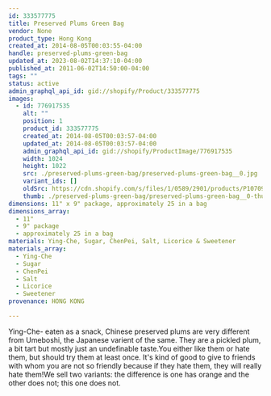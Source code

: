 ```yaml
---
id: 333577775
title: Preserved Plums Green Bag
vendor: None
product_type: Hong Kong
created_at: 2014-08-05T00:03:55-04:00
handle: preserved-plums-green-bag
updated_at: 2023-08-02T14:37:10-04:00
published_at: 2011-06-02T14:50:00-04:00
tags: ""
status: active
admin_graphql_api_id: gid://shopify/Product/333577775
images:
  - id: 776917535
    alt: ""
    position: 1
    product_id: 333577775
    created_at: 2014-08-05T00:03:57-04:00
    updated_at: 2014-08-05T00:03:57-04:00
    admin_graphql_api_id: gid://shopify/ProductImage/776917535
    width: 1024
    height: 1022
    src: ./preserved-plums-green-bag/preserved-plums-green-bag__0.jpg
    variant_ids: []
    oldSrc: https://cdn.shopify.com/s/files/1/0589/2901/products/P1070902.jpeg?v=1407211437
    thumb: ./preserved-plums-green-bag/preserved-plums-green-bag__0-thumb.jpg
dimensions: 11" x 9" package, approximately 25 in a bag
dimensions_array:
  - 11"
  - 9" package
  - approximately 25 in a bag
materials: Ying-Che, Sugar, ChenPei, Salt, Licorice & Sweetener
materials_array:
  - Ying-Che
  - Sugar
  - ChenPei
  - Salt
  - Licorice
  - Sweetener
provenance: HONG KONG

---
```


Ying-Che- eaten as a snack, Chinese preserved plums are very different from Umeboshi, the Japanese varient of the same. They are a pickled plum, a bit tart but mostly just an undefinable taste.You either like them or hate them, but should try them at least once. It's kind of good to give to friends with whom you are not so friendly because if they hate them, they will really hate them!We sell two variants: the difference is one has orange and the other does not; this one does not.